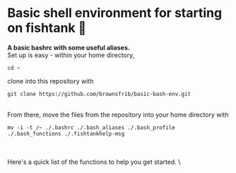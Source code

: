 # Basic shell environment for starting on fishtank :slightly_smiling_face:
**A basic bashrc with some useful aliases.** \
Set up is easy - within your home directory, 
```console
cd ~
```
clone into this repository with
```console
git clone https://github.com/brownsfrib/basic-bash-env.git
```
\
From there, move the files from the repository into your home directory with
```console
mv -i -t /~ ./.bashrc ./.bash_aliases ./.bash_profile ./.bash_functions ./.fishtankhelp-msg
```
\
\
Here's a quick list of the functions to help you get started. \



